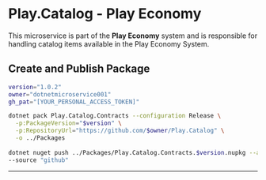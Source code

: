# Play.Catalog - Play Economy 

This microservice is part of the **Play Economy** system and is responsible for handling catalog items available in the Play Economy System.


## Create and Publish Package 
```bash
version="1.0.2"
owner="dotnetmicroservice001"
gh_pat="[YOUR_PERSONAL_ACCESS_TOKEN]"

dotnet pack Play.Catalog.Contracts --configuration Release \
  -p:PackageVersion="$version" \
  -p:RepositoryUrl="https://github.com/$owner/Play.Catalog" \
  -o ../Packages
  
dotnet nuget push ../Packages/Play.Catalog.Contracts.$version.nupkg --api-key $gh_pat \
--source "github"
```

---
